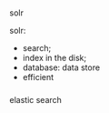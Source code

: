 #
solr

solr: 
  - search; 
  - index in the disk;
  - database: data store
  - efficient

###
elastic search
